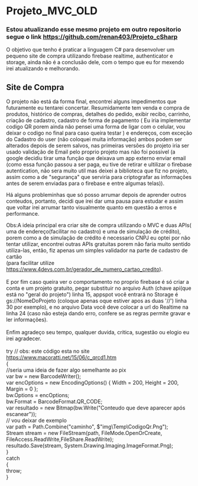 # Projeto_MVC_OLD

### Estou atualizando esse mesmo projeto em outro repositorio segue o link https://github.com/renan403/Projeto_cSharp

O objetivo que tenho é praticar a linguagem C# para desenvolver um pequeno site de compra utilizando firebase realtime, authenticator e storage, ainda não é a conclusão dele, com o tempo que eu for mexendo irei atualizando e melhorando.



## Site de Compra

O projeto não está da forma final, encontrei alguns impedimentos que futuramente eu tentarei concertar. Resumidamente tem venda e compra de produtos, histórico de compras, detalhes do pedido, exibir recibo, carrinho, criação de cadastro, cadastro de forma de pagamento ( Eu iria implementar codigo QR porem ainda não pensei uma forma de ligar com o celular, vou deixar o codigo no final para caso queira testar ) e endereços, com exceção do Cadastro do user (não coloquei muita informação) ambos podem ser alterados depois de serem salvos, nas primeiras versões do projeto iria ser usado validação de Email pelo proprio projeto mas não foi possivel (a google decidiu tirar uma função que deixava um app externo enviar email (como essa função passou a ser paga, eu tive de retirar e ultilizar o firebase autentication, não sera muito util mas deixei a biblioteca que fiz no projeto, assim como a de "segurança" que serviria para criptografar as informações antes de serem enviadas para o firebase e entre algumas telas)).

Há alguns probleminhas que só posso arrumar depois de aprender outros conteudos, portanto, decidi que irei dar uma pausa para estudar e assim que voltar irei arrumar tanto visualmente quanto em questão a erros e performance.


Obs:A ideia principal era criar site de compra utilizando o MVC e duas APIs( uma de endereço(facilitar no cadastro) e uma de simulação de crédito), porem como a de simulação de crédito é necessario CNPJ eu optei por não tentar utilizar, encontrei outras APIs gratuitas porem não faria muito sentido utiliza-las, então, fiz apenas um simples validador na parte de cadastro de cartão <br />(para facilitar utilize https://www.4devs.com.br/gerador_de_numero_cartao_credito).
<br />
<br />
E por fim caso queira ver o comportamento no proprio firebase é só criar a conta e um projeto gratuito, pegar substituir no arquivo Auth (chave api(que está no "geral do projeto") linha 15, appspot você entrará no Storage é gs://NomeDoProjeto (coloque apenas oque estiver apos as duas '//') linha 30 por exemplo), e no arquivo Data você deve colocar a url do Realtime na linha 24 (caso não esteja dando erro, confere se as regras permite gravar e ler informações).
<br />
<br />
Enfim agradeço seu tempo, qualquer duvida, critica, sugestão ou elogio eu irei agradecer.
<br />
<br />
  try // obs: este código esta no site https://www.macoratti.net/15/06/c_qrcd1.htm<br />
  {<br />
     //seria uma ideia de fazer algo semelhante ao pix<br />
     var bw = new BarcodeWriter();<br />
     var encOptions = new EncodingOptions() { Width = 200, Height = 200, Margin = 0 };<br />
     bw.Options = encOptions;<br />
     bw.Format = BarcodeFormat.QR_CODE;<br />
     var resultado = new Bitmap(bw.Write("Conteudo que deve aparecer após escanear"));<br />
     //                                   vou deixar de exemplo<br />
     var path = Path.Combine("caminho", $"img\\Temp\\CodigoQr.Png");<br />
     Stream stream = new FileStream(path, FileMode.OpenOrCreate, FileAccess.ReadWrite,FileShare.ReadWrite);<br />
     resultado.Save(stream, System.Drawing.Imaging.ImageFormat.Png);<br />
   }<br />
   catch<br />
   {<br />
      throw;<br />
   }<br />
